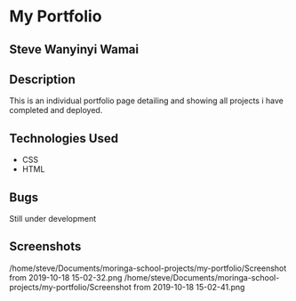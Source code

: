 # My Portfolio

## Steve Wanyinyi Wamai

## Description
This is an individual portfolio page detailing and 
showing all projects i have completed and deployed.

##  Technologies Used

 - CSS
 - HTML

 ## Bugs

 Still under development

## Screenshots

/home/steve/Documents/moringa-school-projects/my-portfolio/Screenshot from 2019-10-18 15-02-32.png
/home/steve/Documents/moringa-school-projects/my-portfolio/Screenshot from 2019-10-18 15-02-41.png


